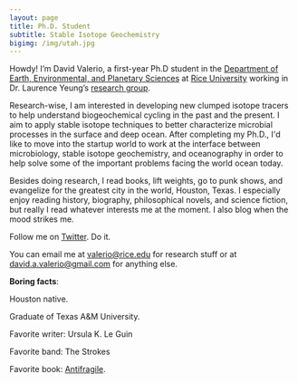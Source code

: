 ```yaml
---
layout: page
title: Ph.D. Student
subtitle: Stable Isotope Geochemistry
bigimg: /img/utah.jpg
---
```


Howdy! I’m David Valerio, a first-year Ph.D student in the [Department of Earth, Environmental, and Planetary Sciences](https://earthscience.rice.edu/) at [Rice University](https://www.rice.edu/) working in Dr. Laurence Yeung’s [research group](https://www.yeunglab.org/).

Research-wise, I am interested in developing new clumped isotope tracers to help understand biogeochemical cycling in the past and the present. I aim to apply stable isotope techniques to better characterize microbial processes in the surface and deep ocean. After completing my Ph.D., I'd like to move into the startup world to work at the interface between microbiology, stable isotope geochemistry, and oceanography in order to help solve some of the important problems facing the world ocean today. 

Besides doing research, I read books, lift weights, go to punk shows, and evangelize for the greatest city in the world, Houston, Texas. I especially enjoy reading history, biography, philosophical novels, and science fiction, but really I read whatever interests me at the moment. I also blog when the mood strikes me.

Follow me on [Twitter](https://twitter.com/davidavalerio). Do it. 

You can email me at [valerio@rice.edu](valerio@rice.edu) for research stuff or at [david.a.valerio@gmail.com](david.a.valerio@gmail.com) for anything else.

**Boring facts**:

Houston native.

Graduate of Texas A&M University.

Favorite writer: Ursula K. Le Guin

Favorite band: The Strokes

Favorite book: [Antifragile](https://www.amazon.com/Antifragile-Things-That-Disorder-Incerto/dp/0812979680).
